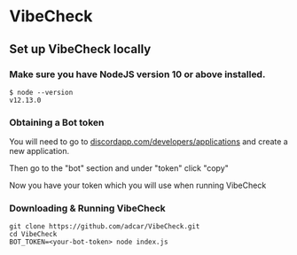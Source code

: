 # VibeCheck


## Set up VibeCheck locally
### Make sure you have NodeJS version 10 or above installed.

```
$ node --version
v12.13.0
```

### Obtaining a Bot token

You will need to go to [discordapp.com/developers/applications](https://discordapp.com/developers/applications/) and create a new application.

Then go to the "bot" section and under "token" click "copy"

Now you have your token which you will use when running VibeCheck

### Downloading & Running VibeCheck

```
git clone https://github.com/adcar/VibeCheck.git
cd VibeCheck
BOT_TOKEN=<your-bot-token> node index.js
```
